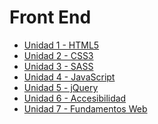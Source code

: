**Front End**
====================================

 - [Unidad 1 - HTML5](https://github.com/CoderHouse/frontend/blob/master/html5.md)
 - [Unidad 2 - CSS3](https://github.com/CoderHouse/frontend/blob/master/css3.md)
 - [Unidad 3 - SASS]()
 - [Unidad 4 - JavaScript]()
 - [Unidad 5 - jQuery]()
 - [Unidad 6 - Accesibilidad]()
 - [Unidad 7 - Fundamentos Web]()
